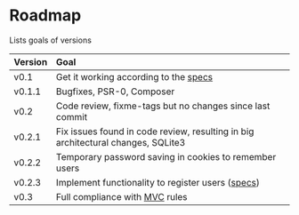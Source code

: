 # Roadmap

Lists goals of versions

| Version |                                       Goal                                       |
| :------ | :------------------------------------------------------------------------------- |
| v0.1    | Get it working according to the [specs][UC12]                                    |
| v0.1.1  | Bugfixes, PSR-0, Composer                                                        |
| v0.2    | Code review, fixme-tags but no changes since last commit                         |
| v0.2.1  | Fix issues found in code review, resulting in big architectural changes, SQLite3 |
| v0.2.2  | Temporary password saving in cookies to remember users                           |
| v0.2.3  | Implement functionality to register users ([specs][UC123])                       |
| v0.3    | Full compliance with [MVC] rules                                                 |

[UC12]: https://docs.google.com/document/d/1f53RvlJ2TgyI0EaQpBqI-6UpPo9bsqEjvNkeVP8yIGc/edit?pli=1
[UC123]: https://docs.google.com/document/d/1kaAxV02vO2GlNgHmxEFMik_iYvLQMpErTtCifht9-Uc/edit?pli=1#heading=h.qwf701bxn3r6
[MVC]: https://coursepress.lnu.se/kurs/webbutveckling-med-php/laborationsmiljo/laboration-3-arkitektur/
